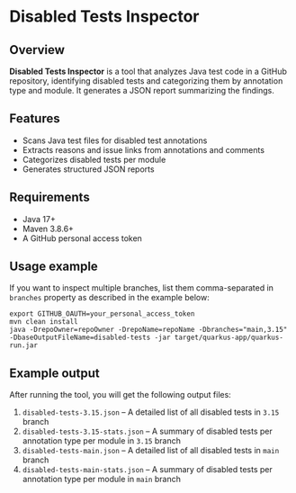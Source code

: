 # Disabled Tests Inspector

## Overview
**Disabled Tests Inspector** is a tool that analyzes Java test code in a GitHub repository, identifying disabled tests and categorizing them by annotation type and module. It generates a JSON report summarizing the findings.

## Features
- Scans Java test files for disabled test annotations
- Extracts reasons and issue links from annotations and comments
- Categorizes disabled tests per module
- Generates structured JSON reports

## Requirements
- Java 17+
- Maven 3.8.6+
- A GitHub personal access token

## Usage example
If you want to inspect multiple branches, list them comma-separated in `branches` property as described in the example below:
```shell
export GITHUB_OAUTH=your_personal_access_token  
mvn clean install
java -DrepoOwner=repoOwner -DrepoName=repoName -Dbranches="main,3.15" -DbaseOutputFileName=disabled-tests -jar target/quarkus-app/quarkus-run.jar
```

## Example output
After running the tool, you will get the following output files:

1. `disabled-tests-3.15.json` – A detailed list of all disabled tests in `3.15` branch
2. `disabled-tests-3.15-stats.json` – A summary of disabled tests per annotation type per module in `3.15` branch
3. `disabled-tests-main.json` – A detailed list of all disabled tests in `main` branch
4. `disabled-tests-main-stats.json` – A summary of disabled tests per annotation type per module in `main` branch
